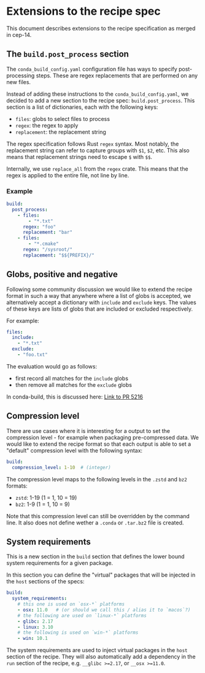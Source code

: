# Extensions to the recipe spec

This document describes extensions to the recipe specification as merged in cep-14.

## The `build.post_process` section

The `conda_build_config.yaml` configuration file has ways to specify post-processing steps. These are regex replacements that are performed on any new files. 

Instead of adding these instructions to the `conda_build_config.yaml`, we decided to add a new section to the recipe spec: `build.post_process`. This section is a list of dictionaries, each with the following keys:

- `files`: globs to select files to process
- `regex`: the regex to apply
- `replacement`: the replacement string

The regex specification follows Rust `regex` syntax. Most notably, the replacement string can refer to capture groups with `$1`, `$2`, etc.
This also means that replacement strings need to escape `$` with `$$`.

Internally, we use `replace_all` from the `regex` crate. This means that the regex is applied to the entire file, not line by line.

### Example

```yaml
build:
  post_process:
    - files:
        - "*.txt"
      regex: "foo"
      replacement: "bar"
    - files:
        - "*.cmake"
      regex: "/sysroot/"
      replacement: "$${PREFIX}/"
```

## Globs, positive and negative

Following some community discussion we would like to extend the recipe format in such a way that anywhere where a list of globs is accepted, we alternatively accept a dictionary with `include` and `exclude` keys. The values of these keys are lists of globs that are included or excluded respectively.

For example:

```yaml
files:
  include:
    - "*.txt"
  exclude:
    - "foo.txt"
```

The evaluation would go as follows:

- first record all matches for the `include` globs
- then remove all matches for the `exclude` globs

In conda-build, this is discussed here: [Link to PR 5216](https://github.com/conda/conda-build/pull/5216)

## Compression level

There are use cases where it is interesting for a output to set the compression level - for example when packaging pre-compressed data. We would like to extend the recipe format so that each output is able to set a "default" compression level with the following syntax:

```yaml
build:
  compression_level: 1-10  # (integer)
```

The compression level maps to the following levels in the `.zstd` and `bz2` formats:

- `zstd`: 1-19 (1 = 1, 10 = 19)
- `bz2`: 1-9 (1 = 1, 10 = 9)

Note that this compression level can still be overridden by the command line.
It also does not define wether a `.conda` or `.tar.bz2` file is created.


## System requirements

This is a new section in the `build` section that defines the lower bound system requirements for a given package.

In this section you can define the "virtual" packages that will be injected in the `host` sections of the specs:

```yaml
build:
  system_requirements:
    # this one is used on `osx-*` platforms
    - osx: 11.0   # (or should we call this / alias it to `macos`?)
    # the following are used on `linux-*` platforms
    - glibc: 2.17
    - linux: 3.10
    # the following is used on `win-*` platforms
    - win: 10.1
```

The system requirements are used to inject virtual packages in the `host` section of the recipe. They will also automatically add a dependency in the `run` section of the recipe, e.g. `__glibc >=2.17`, or `__osx >=11.0`.
